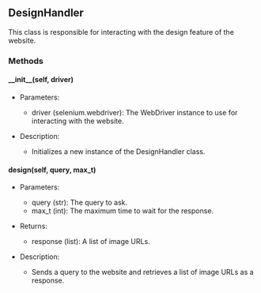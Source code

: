 ## DesignHandler

This class is responsible for interacting with the design feature of the website.

### Methods

#### \_\_init\_\_(self, driver)

- Parameters:
    - driver (selenium.webdriver): The WebDriver instance to use for interacting with the website.
    
- Description:
    - Initializes a new instance of the DesignHandler class.

#### design(self, query, max_t)

- Parameters:
    - query (str): The query to ask.
    - max_t (int): The maximum time to wait for the response.
    
- Returns:
    - response (list): A list of image URLs.
    
- Description:
    - Sends a query to the website and retrieves a list of image URLs as a response.